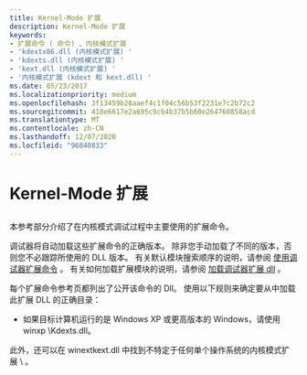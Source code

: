 ```yaml
---
title: Kernel-Mode 扩展
description: Kernel-Mode 扩展
keywords:
- 扩展命令 ( 命令) 、内核模式扩展
- 'kdextx86.dll (内核模式扩展) '
- 'kdexts.dll (内核模式扩展) '
- 'kext.dll (内核模式扩展) '
- '内核模式扩展 (kdext 和 kext.dll) '
ms.date: 05/23/2017
ms.localizationpriority: medium
ms.openlocfilehash: 3f13459b28aaef4c1f04c56b53f2231e7c2b72c2
ms.sourcegitcommit: 418e6617e2a695c9cb4b37b5b60e264760858acd
ms.translationtype: MT
ms.contentlocale: zh-CN
ms.lasthandoff: 12/07/2020
ms.locfileid: "96840833"
---
```

# <a name="kernel-mode-extensions"></a>Kernel-Mode 扩展


## <span id="ddk_kernel_mode_extensions_dbg"></span><span id="DDK_KERNEL_MODE_EXTENSIONS_DBG"></span>


本参考部分介绍了在内核模式调试过程中主要使用的扩展命令。

调试器将自动加载这些扩展命令的正确版本。 除非您手动加载了不同的版本，否则您不必跟踪所使用的 DLL 版本。 有关默认模块搜索顺序的说明，请参阅 [使用调试器扩展命令](using-debugger-extension-commands.md) 。 有关如何加载扩展模块的说明，请参阅 [加载调试器扩展 dll](loading-debugger-extension-dlls.md) 。

每个扩展命令参考页都列出了公开该命令的 Dll。 使用以下规则来确定要从中加载此扩展 DLL 的正确目录：

-   如果目标计算机运行的是 Windows XP 或更高版本的 Windows，请使用 winxp \\Kdexts.dll。

此外，还可以在 winextkext.dll 中找到不特定于任何单个操作系统的内核模式扩展 \\ 。

 

 





